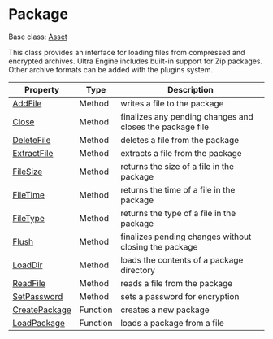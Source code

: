 # Package

Base class: [Asset](Asset.md)

This class provides an interface for loading files from compressed and encrypted archives. Ultra Engine includes built-in support for Zip packages. Other archive formats can be added with the plugins system.

| Property | Type | Description |
| - | - | - |
| [AddFile](Package_AddFile.md) | Method | writes a file to the package |
| [Close](Package_Close.md) | Method | finalizes any pending changes and closes the package file |
| [DeleteFile](Package_DeleteFile.md) | Method | deletes a file from the package |
| [ExtractFile](Package_ExtractFile.md) | Method | extracts a file from the package |
| [FileSize](Package_FileSize.md) | Method | returns the size of a file in the package |
| [FileTime](Package_FileTime.md) | Method | returns the time of a file in the package |
| [FileType](Package_FileType.md) | Method | returns the type of a file in the package |
| [Flush](Package_Flush.md) | Method | finalizes pending changes without closing the package |
| [LoadDir](Package_LoadDir.md) | Method | loads the contents of a package directory |
| [ReadFile](Package_ReadFile.md) | Method | reads a file from the package |
| [SetPassword](Package_SetPassword.md) | Method | sets a password for encryption |
| [CreatePackage](CreatePackage.md) | Function | creates a new package |
| [LoadPackage](LoadPackage.md) | Function | loads a package from a file |
